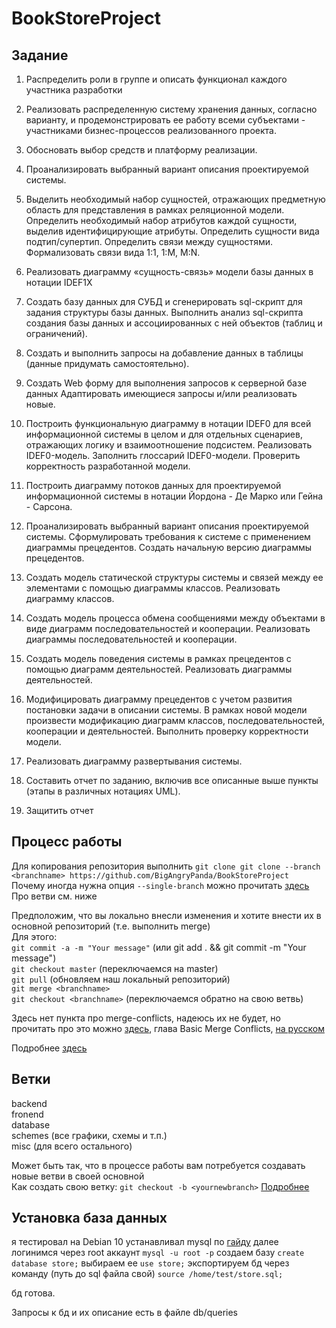 # BookStoreProject  
## Задание  
1) Распределить роли в группе и описать функционал каждого участника разработки   

2) Реализовать распределенную систему хранения данных, согласно варианту, и продемонстрировать ее работу всеми субъектами - участниками бизнес-процессов реализованного проекта.  

3) Обосновать выбор средств и платформу реализации.  

5) Проанализировать выбранный вариант описания проектируемой системы.  

6) Выделить необходимый набор сущностей, отражающих предметную область для представления в рамках реляционной модели. Определить необходимый набор атрибутов каждой сущности, выделив идентифицирующие атрибуты. Определить сущности вида подтип/супертип. Определить связи между сущностями. Формализовать связи вида 1:1, 1:M, M:N.  

7) Реализовать диаграмму «сущность-связь» модели базы данных в нотации IDEF1X  

8) Создать базу данных для СУБД и сгенерировать sql-скрипт для задания структуры базы данных. Выполнить анализ sql-скрипта создания базы данных и ассоциированных с ней объектов (таблиц и ограничений).  

9) Создать и выполнить запросы на добавление данных в таблицы (данные придумать самостоятельно).  

10) Создать Web форму для выполнения запросов к серверной базе данных Адаптировать имеющиеся запросы и/или реализовать новые.  

11) Построить функциональную диаграмму в нотации IDEF0 для всей информационной системы в целом и для отдельных сценариев, отражающих логику и взаимоотношение подсистем. Реализовать IDEF0-модель. Заполнить глоссарий IDEF0-модели. Проверить корректность разработанной модели.  

12) Построить диаграмму потоков данных для проектируемой информационной системы в нотации Йордона - Де Марко или Гейна - Сарсона.  

13) Проанализировать выбранный вариант описания проектируемой системы. Сформулировать требования к системе с применением диаграммы прецедентов. Создать начальную версию диаграммы прецедентов.  

14) Создать модель статической структуры системы и связей между ее элементами с помощью диаграммы классов. Реализовать диаграмму классов.  

15) Создать модель процесса обмена сообщениями между объектами в виде диаграмм последовательностей и кооперации. Реализовать диаграммы последовательностей и кооперации.  

16) Создать модель поведения системы в рамках прецедентов с помощью диаграмм деятельностей. Реализовать диаграммы деятельностей. 

17) Модифицировать диаграмму прецедентов с учетом развития постановки задачи в описании системы. В рамках новой модели произвести модификацию диаграмм классов, последовательностей, кооперации и деятельностей. Выполнить проверку корректности модели.  

18) Реализовать диаграмму развертывания системы.  

19) Составить отчет по заданию, включив все описанные выше пункты (этапы в различных нотациях UML).  

20) Защитить отчет
## Процесс работы
Для копирования репозитория выполнить `git clone git clone --branch <branchname> https://github.com/BigAngryPanda/BookStoreProject`  
Почему иногда нужна опция `--single-branch` можно прочитать [здесь](https://stackoverflow.com/questions/1911109/how-do-i-clone-a-specific-git-branch)  
Про ветви см. ниже  
  
Предположим, что вы локально внесли изменения и хотите внести их в основной репозиторий (т.е. выполнить merge)  
Для этого:  
`git commit -a -m "Your message"` (или git add . && git commit -m "Your message")  
`git checkout master` (переключаемся на master)  
`git pull` (обновляем наш локальный репозиторий)  
`git merge <branchname>`  
`git checkout <branchname>` (переключаемся обратно на свою ветвь)  

Здесь нет пункта про merge-conflicts, надеюсь их не будет, но прочитать про это можно [здесь](https://git-scm.com/book/en/v2/Git-Branching-Basic-Branching-and-Merging), глава Basic Merge Conflicts, [на русском](https://git-scm.com/book/ru/v2/%D0%92%D0%B5%D1%82%D0%B2%D0%BB%D0%B5%D0%BD%D0%B8%D0%B5-%D0%B2-Git-%D0%9E%D1%81%D0%BD%D0%BE%D0%B2%D1%8B-%D0%B2%D0%B5%D1%82%D0%B2%D0%BB%D0%B5%D0%BD%D0%B8%D1%8F-%D0%B8-%D1%81%D0%BB%D0%B8%D1%8F%D0%BD%D0%B8%D1%8F) 
  
Подробнее [здесь](https://www.git-tower.com/learn/git/faq/git-merge-branch/)

## Ветки
backend  
fronend  
database  
schemes  (все графики, схемы и т.п.)  
misc (для всего остального)  
  
Может быть так, что в процессе работы вам потребуется создавать новые ветви в своей основной  
Как создать свою ветку: `git checkout -b <yournewbranch>` [Подробнее](https://git-scm.com/book/en/v2/Git-Branching-Basic-Branching-and-Merging)

## Установка база данных
я тестировал на Debian 10
устанавливал mysql по [гайду](https://losst.ru/ustanovka-mysql-v-debian-10)
далее логинимся через root аккаунт
`mysql -u root -p`
создаем базу
`create database store;`
выбираем ее
`use store;`
экспортируем бд через команду (путь до sql файла свой)
`source /home/test/store.sql;`

бд готова.

Запросы к бд и их описание есть в файле db/queries